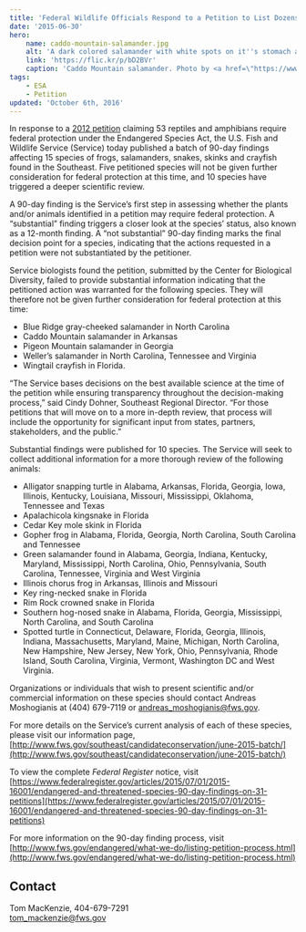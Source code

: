 ```yaml
---
title: 'Federal Wildlife Officials Respond to a Petition to List Dozens of Species under the Endangered Species Act'
date: '2015-06-30'
hero:
    name: caddo-mountain-salamander.jpg
    alt: 'A dark colored salamander with white spots on it''s stomach and sides.'
    link: 'https://flic.kr/p/bD2BVr'
    caption: 'Caddo Mountain salamander. Photo by <a href=\"https://www.flickr.com/photos/38984611@N03/\" target="_blank">Aposematic herpetologist</a>, <a href=\"https://creativecommons.org/licenses/by-nc/2.0/\" target="_blank">CC-BY-NC 2.0.</a>'
tags:
    - ESA
    - Petition
updated: 'October 6th, 2016'
---
```


In response to a [2012 petition](http://www.fws.gov/southeast/candidateconservation/june-2015-batch/) claiming 53 reptiles and amphibians require federal protection under the Endangered Species Act, the U.S. Fish and Wildlife Service (Service) today published a batch of 90-day findings affecting 15 species of frogs, salamanders, snakes, skinks and crayfish found in the Southeast. Five petitioned species will not be given further consideration for federal protection at this time, and 10 species have triggered a deeper scientific review.

A 90-day finding is the Service’s first step in assessing whether the plants and/or animals identified in a petition may require federal protection. A “substantial” finding triggers a closer look at the species’ status, also known as a 12-month finding. A “not substantial” 90-day finding marks the final decision point for a species, indicating that the actions requested in a petition were not substantiated by the petitioner.

Service biologists found the petition, submitted by the Center for Biological Diversity, failed to provide substantial information indicating that the petitioned action was warranted for the following species. They will therefore not be given further consideration for federal protection at this time:

*   Blue Ridge gray-cheeked salamander in North Carolina
*   Caddo Mountain salamander in Arkansas
*   Pigeon Mountain salamander in Georgia
*   Weller’s salamander in North Carolina, Tennessee and Virginia
*   Wingtail crayfish in Florida.

“The Service bases decisions on the best available science at the time of the petition while ensuring transparency throughout the decision-making process,” said Cindy Dohner, Southeast Regional Director. “For those petitions that will move on to a more in-depth review, that process will include the opportunity for significant input from states, partners, stakeholders, and the public.”

Substantial findings were published for 10 species. The Service will seek to collect additional information for a more thorough review of the following animals:

*   Alligator snapping turtle in Alabama, Arkansas, Florida, Georgia, Iowa, Illinois, Kentucky, Louisiana, Missouri, Mississippi, Oklahoma, Tennessee and Texas
*   Apalachicola kingsnake in Florida
*   Cedar Key mole skink in Florida
*   Gopher frog in Alabama, Florida, Georgia, North Carolina, South Carolina and Tennessee
*   Green salamander found in Alabama, Georgia, Indiana, Kentucky, Maryland, Mississippi, North Carolina, Ohio, Pennsylvania, South Carolina, Tennessee, Virginia and West Virginia
*   Illinois chorus frog in Arkansas, Illinois and Missouri
*   Key ring-necked snake in Florida
*   Rim Rock crowned snake in Florida
*   Southern hog-nosed snake in Alabama, Florida, Georgia, Mississippi, North Carolina, and South Carolina
*   Spotted turtle in Connecticut, Delaware, Florida, Georgia, Illinois, Indiana, Massachusetts, Maryland, Maine, Michigan, North Carolina, New Hampshire, New Jersey, New York, Ohio, Pennsylvania, Rhode Island, South Carolina, Virginia, Vermont, Washington DC and West Virginia.

Organizations or individuals that wish to present scientific and/or commercial information on these species should contact Andreas Moshogianis at (404) 679-7119 or andreas_moshogianis@fws.gov.

For more details on the Service’s current analysis of each of these species, please visit our information page, [http://www.fws.gov/southeast/candidateconservation/june-2015-batch/](http://www.fws.gov/southeast/candidateconservation/june-2015-batch/)

To view the complete _Federal Register_ notice, visit [https://www.federalregister.gov/articles/2015/07/01/2015-16001/endangered-and-threatened-species-90-day-findings-on-31-petitions](https://www.federalregister.gov/articles/2015/07/01/2015-16001/endangered-and-threatened-species-90-day-findings-on-31-petitions)

For more information on the 90-day finding process, visit [http://www.fws.gov/endangered/what-we-do/listing-petition-process.html](http://www.fws.gov/endangered/what-we-do/listing-petition-process.html)

## Contact

Tom MacKenzie, 404-679-7291  
tom_mackenzie@fws.gov
